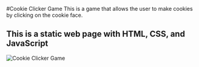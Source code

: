 #Cookie Clicker Game
This is a game that allows the user to make cookies by clicking on the cookie face.

## This is a static web page with HTML, CSS, and JavaScript
![Cookie Clicker Game](cookieClicker.jpg)
